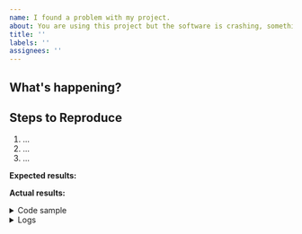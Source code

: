 ```yaml
---
name: I found a problem with my project.
about: You are using this project but the software is crashing, something is buggy and looks wrong.
title: ''
labels: ''
assignees: ''
---
```


<!-- Thank you for helping!

     If you are looking for support, please check out our documentation or consider asking a question on our Discussions:
      * https://github.com/brunotacca/???CHANGE-ME???/discussions
      * https://github.com/brunotacca/???CHANGE-ME???/blob/main/docs/GET_STARTED.md
      * https://github.com/brunotacca/???CHANGE-ME???/blob/main/docs/SUPPORT.md

     If you have found a bug or if our documentation doesn't have an answer
     to what you're looking for, then fill out the template below. 
-->

## What's happening?

<!-- Please tell us exactly what's happening in a summarized way -->


## Steps to Reproduce

<!-- Please tell us exactly how to reproduce the problem you are running into. -->

1. ...
2. ...
3. ...

**Expected results:** <!-- what did you want to see? -->

**Actual results:** <!-- what did you see? -->

<details>
<summary>Code sample</summary>

<!--
      Please create a minimal reproducible sample that shows the problem
      and attach it below between the lines with the backticks.
-->

```dart
Paste your minimal code sample here.
```

</details>

<details>
<summary>Logs</summary>

<!--
    Feel free to add any error messages and logs you can collect.
-->

```
Paste it here.
```

</details>